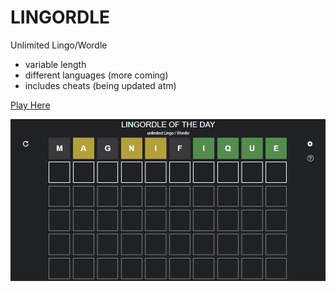 # LINGORDLE
Unlimited Lingo/Wordle
- variable length
- different languages (more coming)
- includes cheats (being updated atm)

[Play Here](https://ObviouslyLuuk.github.io/lingordle/)

<!-- ![screenshot](https://github.com/ObviouslyLuuk/Lingordle/main/utils/screenshot_cropped.png?raw=true) -->
![screenshot](utils/screenshot_cropped.png)
